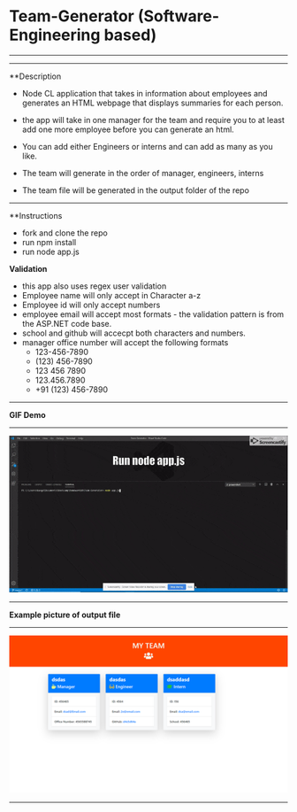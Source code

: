 # Team-Generator (Software-Engineering based)
___________________________________________________________________________________________________________________________________________
___________________________________________________________________________________________________________________________________________

**Description

- Node CL application that takes in information about employees and generates an HTML webpage that displays summaries for each person.

- the app will take in one manager for the team and require you to at least add one more employee before you can generate an html.

- You can add either Engineers or interns and can add as many as you like.

- The team will generate in the order of manager, engineers, interns

- The team file will be generated in the output folder of the repo

____________________________________________________________________________________________________________________________________

**Instructions

- fork and clone the repo
- run npm install
- run node app.js   

**Validation**
- this app also uses regex user validation
- Employee name will only accept in Character a-z
- Employee id will only accept numbers
- employee email will accept most formats - the validation pattern is from the ASP.NET code base.
- school and github will accecpt both characters and numbers.
- manager office number will accept the following formats
   - 123-456-7890
   - (123) 456-7890
   - 123 456 7890
   - 123.456.7890
   - +91 (123) 456-7890
____________________________________________________________________________________________________________________________________

**GIF Demo**
____________________________________________________________________________________________________________________________________

![Gif](teamgeneratorGIF.gif)
____________________________________________________________________________________________________________________________________


**Example picture of output file**
____________________________________________________________________________________________________________________________________

![Example profile](./example-img.png)
____________________________________________________________________________________________________________________________________
